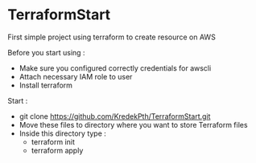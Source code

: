 # TerraformStart
First simple project using terraform to create resource on AWS

Before you start using : 
 - Make sure you configured correctly credentials for awscli
 - Attach necessary IAM role to user
 - Install terraform 
 
 Start : 
 - git clone https://github.com/KredekPth/TerraformStart.git
 - Move these files to directory where you want to store Terraform files
 - Inside this directory type : 
    - terraform init
    - terraform apply
